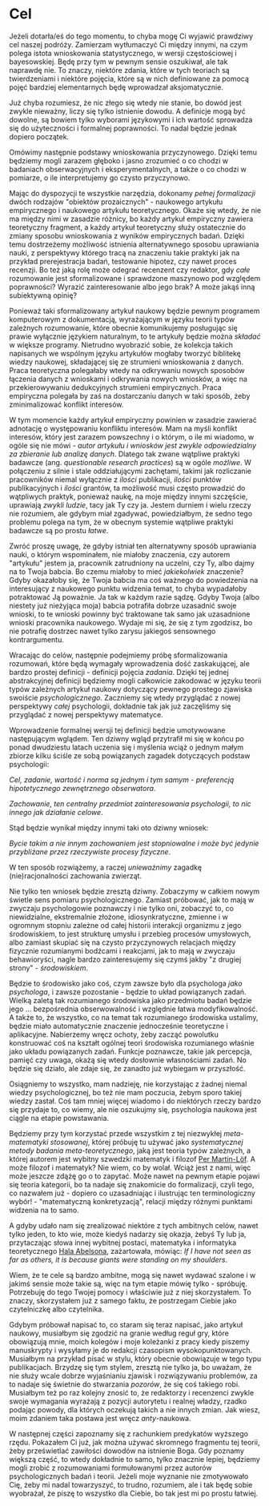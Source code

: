# Cel

Jeżeli dotarła/eś do tego momentu, to chyba mogę Ci wyjawić prawdziwy cel naszej podróży. Zamierzam
wytłumaczyć Ci między innymi, na czym polega istota wnioskowania statystycznego, w wersji
częstościowej i bayesowskiej. Będę przy tym w pewnym sensie oszukiwał, ale tak naprawdę nie. To
znaczy, niektóre zdania, które w tych teoriach są twierdzeniami i niektóre pojęcia, które są w nich
definiowane za pomocą pojęć bardziej elementarnych będę wprowadzał aksjomatycznie.

Już chyba rozumiesz, że nic złego się wtedy nie stanie, bo dowód jest zwykle nieważny, liczy się
tylko istnienie dowodu. A definicje mogą być dowolne, są bowiem tylko wyborami językowymi i ich
wartość sprowadza się do użyteczności i formalnej poprawności. To nadal będzie jednak dopiero
początek.

Omówimy następnie podstawy wnioskowania przyczynowego. Dzięki temu będziemy mogli zarazem głęboko i
jasno zrozumieć o co chodzi w badaniach obserwacyjnych i eksperymentalnych, a także o co chodzi w
pomiarze, o ile interpretujemy go czysto przyczynowo.

Mając do dyspozycji te wszystkie narzędzia, dokonamy *pełnej formalizacji* dwóch rodzajów "obiektów
prozaicznych" - naukowego artykułu empirycznego i naukowego artykułu teoretycznego. Okaże się wtedy,
że nie ma między nimi w zasadzie różnicy, bo każdy artykuł empiryczny zawiera teoretyczny fragment,
a każdy artykuł teoretyczny służy ostatecznie do zmiany sposobu wnioskowania z wyników empirycznych
badań. Dzięki temu dostrzeżemy możliwość istnienia alternatywnego sposobu uprawiania nauki, z
perspektywy którego tracą na znaczeniu takie praktyki jak na przykład prerejestracja badań,
testowanie hipotez, czy nawet proces recenzji. Bo też jaką rolę może odegrać recenzent czy redaktor,
gdy *całe* rozumowanie jest sformalizowane i sprawdzone maszynowo pod względem poprawności? Wyrazić
zainteresowanie albo jego brak? A może jakąś inną subiektywną opinię?

Ponieważ taki sformalizowany artykuł naukowy będzie pewnym programem komputerowym z dokumentacją,
wyrażającym w języku teorii typów zależnych rozumowanie, które obecnie komunikujemy posługując się
prawie wyłącznie językiem naturalnym, to te artykuły będzie można *składać* w większe
programy. Nietrudno wyobrazić sobie, że kolekcja takich napisanych we wspólnym języku artykułów
mogłaby tworzyć biblitekę wiedzy naukowej, składającej się ze strumieni wnioskowania z danych. Praca
teoretyczna polegałaby wtedy na odkrywaniu nowych sposobów łączenia danych z wnioskami i odkrywania
nowych wniosków, a więc na przekierowywaniu dedukcyjnych strumieni empirycznych. Praca empiryczna
polegała by zaś na dostarczaniu danych w taki sposób, żeby zminimalizować konflikt interesów.

W tym momencie każdy artykuł empiryczny powinien w zasadzie zawierać adnotację o występowaniu
konfliktu interesów. Mam na myśli konflikt interesów, który jest zarazem powszechny i o którym, o
ile mi wiadomo, w ogóle się nie mówi - *autor artykułu i wniosków jest zwykle odpowiedzialny za
zbieranie lub analizę danych*. Dlatego tak zwane wątpliwe praktyki badawcze (ang. *questionable
research practices*) są w ogóle *możliwe*. W połączeniu z silnie i stale oddziałującymi zachętami,
takimi jak rozliczanie pracowników niemal wyłącznie z *ilości* publikacji, *ilości* punktów
publikacyjnych i *ilości* grantów, ta możliwość musi często prowadzić do wątpliwych praktyk,
ponieważ naukę, na moje między innymi szczęście, uprawiają *zwykli ludzie*, tacy jak Ty czy
ja. Jestem durniem i wielu rzeczy nie rozumiem, ale gdybym miał zgadywać, powiedziałbym, że sedno
tego problemu polega na tym, że w obecnym systemie wątpliwe praktyki badawcze są po prostu *łatwe*.

Zwróć proszę uwagę, że gdyby istniał ten alternatywny sposób uprawiania nauki, o którym wspominałem,
nie miałoby znaczenia, czy autorem "artykułu" jestem ja, pracownik zatrudniony na uczelni, czy Ty,
albo dajmy na to Twoja babcia. Bo czemu miałoby to mieć *jakiekolwiek* znaczenie? Gdyby okazałoby
się, że Twoja babcia ma coś ważnego do powiedzenia na interesujący z naukowego punktu widzenia
temat, to chyba wypadałoby potraktować Ją poważnie. Ja tak w każdym razie sądzę. Gdyby Twoja (albo
niestety już nieżyjąca moja) babcia potrafiła dobrze uzasadnić swoje wnioski, to te wnioski powinny
być traktowane tak samo jak uzasadnione wnioski pracownika naukowego. Wydaje mi się, że się z tym
zgodzisz, bo nie potrafię dostrzec nawet tylko zarysu jakiegoś sensownego kontrargumentu.

Wracając do celów, następnie podejmiemy próbę sformalizowania rozumowań, które będą wymagały
wprowadzenia dość zaskakującej, ale bardzo prostej definicji - definicji pojęcia *zadania*. Dzięki
tej jednej abstrakcyjnej definicji będziemy mogli całkowicie zakodować w języku teorii typów
zależnych artykuł naukowy dotyczący pewnego prostego zjawiska swoiście *psychologicznego*. Zaczniemy
się wtedy przyglądać z nowej perspektywy *całej* psychologii, dokładnie tak jak już zaczęliśmy się
przyglądać z nowej perspektywy matematyce.

Wprowadzenie formalnej wersji tej definicji będzie umotywowane następującym wglądem. Ten dziwny
wgląd przytrafił mi się w końcu po ponad dwudziestu latach uczenia się i myślenia wciąż o jednym
małym zbiorze kilku ściśle ze sobą powiązanych zagadek dotyczących podstaw psychologii:

*Cel, zadanie, wartość i norma są jednym i tym samym - preferencją hipotetycznego zewnętrznego
obserwatora*.

*Zachowanie, ten centralny przedmiot zainteresowania psychologii, to nic innego jak działanie
celowe*.

Stąd będzie wynikał między innymi taki oto dziwny wniosek:

*Bycie takim a nie innym zachowaniem jest stopniowalne i może być jedynie przybliżane przez
rzeczywiste procesy fizyczne*.

W ten sposób rozwiążemy, a raczej *unieważnimy* zagadkę (nie)racjonalności zachowania zwierząt.

Nie tylko ten wniosek będzie zresztą dziwny. Zobaczymy w całkiem nowym świetle sens pomiaru
psychologicznego. Zamiast próbować, jak to mają w zwyczaju psychologowie poznawczy i nie tylko oni,
zobaczyć to, co niewidzialne, ekstremalnie złożone, idiosynkratyczne, zmienne i w ogromnym stopniu
zależne od całej historii interakcji organizmu z jego środowiskiem, to jest strukturę umysłu i
przebieg procesów umysłowych, albo zamiast skupiać się na czysto przyczynowych relacjach między
fizycznie rozumianymi bodźcami i reakcjami, jak to mają w zwyczaju behawioryści, nagle bardzo
zainteresujemy się czymś jakby "z drugiej strony" - *środowiskiem*. 

Będzie to środowisko jako coś, czym zawsze było dla psychologa *jako psychologa*, i zawsze
pozostanie - będzie to układ powiązanych zadań. Wielką zaletą tak rozumianego środowiska jako
przedmiotu badań będzie jego ... bezpośrednia obserwowalność i względnie łatwa modyfikowalność. A
także to, że wszystko, co na temat tak rozumianego środowiska ustalimy, będzie miało automatycznie
znaczenie jednocześnie teoretyczne i aplikacyjne. Nabierzemy wręcz ochoty, żeby zacząć powolutku
konstruować coś na kształt ogólnej teori środowiska rozumianego właśnie jako układu powiązanych
zadań. Funkcje poznawcze, takie jak percepcja, pamięć czy uwaga, okażą się wtedy dosłownie
własnościami zadań. No będzie się działo, ale zdaje się, że zanadto już wybiegam w przyszłość.

Osiągniemy to wszystko, mam nadzieję, nie korzystając z żadnej niemal wiedzy psychologicznej, bo też
nie mam poczucia, żebym sporo takiej wiedzy zastał. Coś tam mniej więcej wiadomo i do niektórych
rzeczy bardzo się przydaje to, co wiemy, ale nie oszukujmy się, psychologia naukowa jest ciągle na
etapie powstawania.

Będziemy przy tym korzystać przede wszystkim z tej niezwykłej *meta-matematyki stosowanej*, której
próbuję tu używać jako *systematycznej metody badania meta-teoretycznego*, jaką jest teoria typów
zależnych, a której autorem jest wybitny szwedzki matematyk i filozof [Per
Martin-Löf](https://en.wikipedia.org/wiki/Per_Martin-L%C3%B6f). A może filozof i matematyk? Nie
wiem, co by wolał. Wciąż jest z nami, więc może jeszcze zdążę go o to zapytać. Może nawet na pewnym
etapie pojawi się teoria kategorii, bo ta nadaje się znakomicie do formalizacji, czyli tego, co
nazwałem już - dopiero co uzasadniając i ilustrując ten terminologiczny wybór! - "matematyczną
konkretyzacją", relacji między różnymi punktami widzenia na to samo.

A gdyby udało nam się zrealizować niektóre z tych ambitnych celów, nawet tylko jeden, to kto wie,
może kiedyś nadarzy się okazja, żebyś Ty lub ja, przytaczając słowa innej wybitnej postaci,
matematyka i informatyka teoretycznego [Hala Abelsona](https://www.youtube.com/watch?v=2Op3QLzMgSY),
zażartowała, mówiąc: *If I have not seen as far as others, it is because giants were standing on my
shoulders*.

Wiem, że te cele są bardzo ambitne, mogą się nawet wydawać szalone i w jakimś sensie może takie są,
więc na tym etapie mówię tylko - spróbuję. Potrzebuję do tego Twojej pomocy i właściwie już z niej
skorzystałem. To znaczy, skorzystałem już z samego faktu, że postrzegam Ciebie jako czytelniczkę
albo czytelnika.

Gdybym próbował napisać to, co staram się teraz napisać, jako artykuł naukowy, musiałbym się zgodzić
na granie według reguł gry, które obowiązują mnie, moich kolegów i moje koleżanki z pracy kiedy
piszemy manuskrypty i wysyłamy je do redakcji czasopism wysokopunktowanych. Musiałbym na przykład
pisać w stylu, który obecnie obowiązuje w tego typu publikacjach. Brzydzę się tym stylem, zresztą
nie tylko ja, bo uważam, że nie służy wcale dobrze wyjaśnianiu zjawisk i rozwiązywaniu problemów, za
to nadaje się świetnie do stwarzania *pozorów*, że się coś takiego robi. Musiałbym też po raz
kolejny znosić to, że redaktorzy i recenzenci zwykle swoje wymagania wyrażają z pozycji autorytetu i
realnej władzy, rzadko podając powody, dla których oczekują takich a nie innych zmian. Jak wiesz,
moim zdaniem taka postawa jest wręcz *anty*-naukowa.

W następnej części zapoznamy się z rachunkiem predykatów wyższego rzędu. Pokazałem Ci już, jak można
używać skromnego fragmentu tej teorii, żeby prześwietlać zawiłości dowodów na istnienie Boga. Gdy
poznamy większą część, to wtedy dokładnie to samo, tylko znacznie lepiej, będziemy mogli zrobić z
rozumowaniami formułowanymi przez autorów psychologicznych badań i teorii. Jeżeli moje wyznanie nie
zmotywowało Cię, żeby mi nadal towarzyszyć, to trudno, rozumiem, ale i tak będę sobie wyobrażał, że
piszę to wszystko dla Ciebie, bo tak jest mi po prostu łatwiej.
